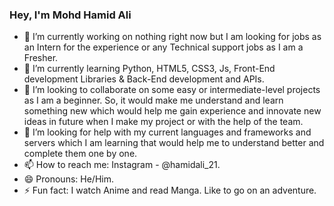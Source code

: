 ### Hey, I'm Mohd Hamid Ali
- 🔭 I’m currently working on nothing right now but I am looking for jobs as an Intern for the experience or any Technical support jobs as I am a Fresher.
- 🌱 I’m currently learning Python, HTML5, CSS3, Js, Front-End development Libraries & Back-End development and APIs.
- 👯 I’m looking to collaborate on some easy or intermediate-level projects as I am a beginner. So, it would make me understand and learn something new which would help me gain experience and innovate new ideas in future when I make my project or with the help of the team.
- 🤔 I’m looking for help with my current languages and frameworks and servers which I am learning that would help me to understand better and complete them one by one.
- 📫 How to reach me: Instagram - @hamidali_21.
- 😄 Pronouns: He/Him.
- ⚡ Fun fact: I watch Anime and read Manga. Like to go on an adventure.

